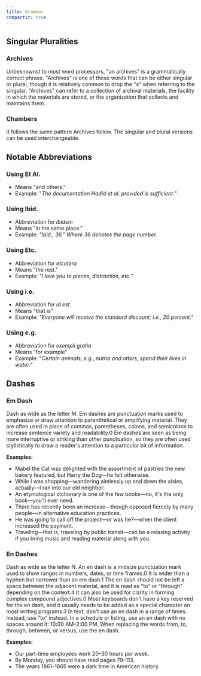 ```yaml
---
title: Grammar
compartir: true
---
```


## Singular Pluralities

### Archives

Unbeknownst to most word processors, "an archives" is a grammatically correct phrase. "Archives" is one of those words that can be either singular or plural, though it is relatively common to drop the "s" when referring to the singular. "Archives" can refer to a collection of archival materials, the facility in which the materials are stored, or the organization that collects and maintains them.

### Chambers

It follows the same pattern Archives follow. The singular and plural versions can be used interchangeable.

## Notable Abbreviations

### Using Et Al.

- Means "and others."
- Example: "_The documentation Hadid et al. provided is sufficient._"

### Using Ibid.

- Abbreviation for _ibidem_
- Means "in the same place."
- Example: _"Ibid., 36." Where 36 denotes the page number._

### Using Etc.

- Abbreviation for _etcetera_
- Means "the rest."
- Example: _"I love you to pieces, distraction, etc._"

### Using i.e.

- Abbreviation for _id est_
- Means "that is"
- Example: _"Everyone will receive the standard discount; i.e., 20 percent."_

### Using e.g.

- Abbreviation for _exempli gratia_
- Means "for example"
- Example: "_Certain animals, e.g., nutria and otters, spend their lives in water._"

## Dashes

### Em Dash

Dash as wide as the letter M. Em dashes are punctuation marks used to emphasize or draw attention to parenthetical or amplifying material. They are often used in place of commas, parentheses, colons, and semicolons to increase sentence variety and readability.0 Em dashes are seen as being more interruptive or striking than other punctuation, so they are often used stylistically to draw a reader's attention to a particular bit of information.

**Examples:**

- Mabel the Cat was delighted with the assortment of pastries the new bakery featured, but Harry the Dog—he felt otherwise.
- While I was shopping—wandering aimlessly up and down the aisles, actually—I ran into our old neighbor.
- An etymological dictionary is one of the few books—no, it's the only book—you'll ever need.
- There has recently been an increase—though opposed fiercely by many people—in alternative education practices.
- He was going to call off the project—or was he?—when the client increased the payment.
- Traveling—that is, traveling by public transit—can be a relaxing activity if you bring music and reading material along with you.

### En Dashes

Dash as wide as the letter N. An en dash is a midsize punctuation mark used to show ranges in numbers, dates, or time frames.0 It is wider than a hyphen but narrower than an em dash.1 The en dash should not be left a space between the adjacent material, and it is read as "to" or "through" depending on the context.4 It can also be used for clarity in forming complex compound adjectives.0 Most keyboards don't have a key reserved for the en dash, and it usually needs to be added as a special character on most writing programs.3 In text, don't use an en dash in a range of times. Instead, use "to" instead. In a schedule or listing, use an en dash with no spaces around it: 10:00 AM–2:00 PM. When replacing the words from, to, through, between, or versus, use the en dash.

**Examples:**

- Our part-time employees work 20–30 hours per week.
- By Monday, you should have read pages 79–113.
- The years 1861–1865 were a dark time in American history.

